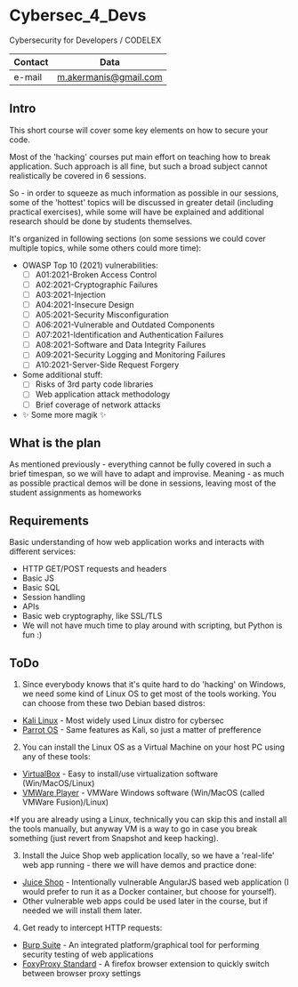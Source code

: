 # Cybersec_4_Devs
Cybersecurity for Developers / CODELEX 
 
| Contact | Data |
|---------| ------ |
| e-mail  | m.akermanis@gmail.com |

## Intro

This short course will cover some key elements on how to secure your code.

Most of the 'hacking' courses put main effort on teaching how to break application.
Such approach is all fine, but such a broad subject cannot realistically be covered in 6 sessions.

So - in order to squeeze as much information as possible in our sessions, some of the 'hottest' topics will be discussed in greater detail (including practical exercises), while some will have be explained and additional research should be done by students themselves. 

It's organized in following sections (on some sessions we could cover multiple topics, while some others could more time):

- OWASP Top 10 (2021) vulnerabilities:
  - [ ] A01:2021-Broken Access Control
  - [ ]  A02:2021-Cryptographic Failures
  - [ ]  A03:2021-Injection
  - [ ]  A04:2021-Insecure Design
  - [ ]  A05:2021-Security Misconfiguration
  - [ ]  A06:2021-Vulnerable and Outdated Components 
  - [ ]  A07:2021-Identification and Authentication Failures
  - [ ]  A08:2021-Software and Data Integrity Failures
  - [ ]  A09:2021-Security Logging and Monitoring Failures
  - [ ]  A10:2021-Server-Side Request Forgery
- Some additional stuff:
  - [ ]  Risks of 3rd party code libraries
  - [ ]  Web application attack methodology
  - [ ]  Brief coverage of network attacks
- ✨ Some more magik ✨

## What is the plan
As mentioned previously - everything cannot be fully covered in such a brief timespan, so we will have to adapt and improvise. Meaning - as much as possible practical demos will be done in sessions, leaving most of the student assignments as homeworks

## Requirements

Basic understanding of how web application works and interacts with different services:

- HTTP GET/POST requests and headers
- Basic JS
- Basic SQL
- Session handling
- APIs
- Basic web cryptography, like SSL/TLS
- We will not have much time to play around with scripting, but Python is fun :)

## ToDo

1. Since everybody knows that it's quite hard to do 'hacking' on Windows, we need some kind of Linux OS to get most of the tools working. You can choose from these two Debian based distros:
- [Kali Linux] - Most widely used Linux distro for cybersec
- [Parrot OS] - Same features as Kali, so just a matter of prefference

2. You can install the Linux OS as a Virtual Machine on your host PC using any of these tools:

- [VirtualBox] - Easy to install/use virtualization software (Win/MacOS/Linux)
- [VMWare Player] - VMWare Windows software (Win/MacOS (called VMWare Fusion)/Linux)

*If you are already using a Linux, technically you can skip this and install all the tools manually, but anyway VM is a way to go in case you break something (just revert from Snapshot and keep hacking).

3. Install the Juice Shop web application locally, so we have a 'real-life' web app running - there we will have demos and practice done:
- [Juice Shop] - Intentionally vulnerable AngularJS based web application (I would prefer to run it as a Docker container, but choose for yourself).
- Other vulnerable web apps could be used later in the course, but if needed we will install them later.

4. Get ready to intercept HTTP requests:
- [Burp Suite] - An integrated platform/graphical tool for performing security testing of web applications
- [FoxyProxy Standard] - A firefox browser extension to quickly switch between browser proxy settings 

[//]: # (These are reference links used in the body of this note and get stripped out when the markdown processor does its job. There is no need to format nicely because it shouldn't be seen. Thanks SO - http://stackoverflow.com/questions/4823468/store-comments-in-markdown-syntax)

   [Kali Linux]: <https://www.kali.org/get-kali/>
   [Parrot OS]: <https://parrotsec.org/docs/download-parrot.html>
   [VirtualBox]: <https://www.virtualbox.org/wiki/Downloads>
   [VMWare Player]: <https://www.vmware.com/se/products/workstation-player/workstation-player-evaluation.html>
   [Juice Shop]: <https://owasp.org/www-project-juice-shop/>
   [Burp Suite]: <https://portswigger.net/burp/documentation/desktop/getting-started>
   [FoxyProxy Standard]: <https://addons.mozilla.org/en-US/firefox/addon/foxyproxy-standard/?utm_source=addons.mozilla.org&utm_medium=referral&utm_content=search>
